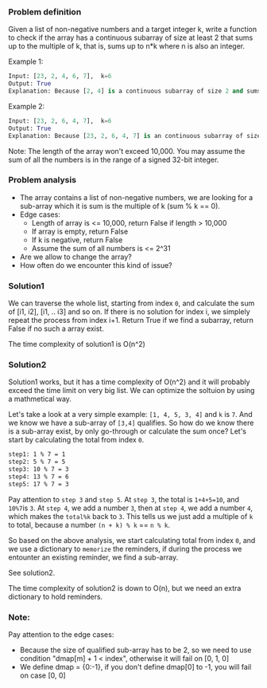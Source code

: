 ### Problem definition
Given a list of non-negative numbers and a target integer k, write a function to check if the array has a continuous subarray of size at least 2 that sums up to the multiple of k, that is, sums up to n*k where n is also an integer.

Example 1:
```python
Input: [23, 2, 4, 6, 7],  k=6
Output: True
Explanation: Because [2, 4] is a continuous subarray of size 2 and sums up to 6.
```

Example 2:
```python
Input: [23, 2, 6, 4, 7],  k=6
Output: True
Explanation: Because [23, 2, 6, 4, 7] is an continuous subarray of size 5 and sums up to 42.
```

Note:
The length of the array won't exceed 10,000.
You may assume the sum of all the numbers is in the range of a signed 32-bit integer.

### Problem analysis
* The array contains a list of non-negative numbers, we are looking for a sub-array which it is sum is the multiple of k (sum % k == 0). 
* Edge cases:
  * Length of array is <= 10,000, return False if length > 10,000
  * If array is empty, return False
  * If k is negative, return False
  * Assume the sum of all numbers is <= 2^31
* Are we allow to change the array?
* How often do we encounter this kind of issue?

### Solution1
We can traverse the whole list, starting from index `0`, and calculate the sum of [i1, i2], [i1, .. i3] and so on. If there is no solution for index i, we simplely repeat the process from index i+1. Return True if we find a subarray, return False if no such a array exist.

The time complexity of solution1 is O(n^2)

### Solution2
Solution1 works, but it has a time complexity of O(n^2) and it will probably exceed the time limit on very big list. We can optimize the soltuion by using a mathmetical way.

Let's take a look at a very simple example:
`[1, 4, 5, 3, 4]` and `k` is `7`. And we know we have a sub-array of `[3,4]` qualifies. So how do we know there is a sub-array exist, by only go-through or calculate the sum once? Let's start by calculating the total from index `0`.
```bash
step1: 1 % 7 = 1 
step2: 5 % 7 = 5
step3: 10 % 7 = 3
step4: 13 % 7 = 6
step5: 17 % 7 = 3
```
Pay attention to `step 3` and `step 5`. At `step 3`, the total is `1+4+5=10`, and `10%7`is `3`. At `step 4`, we add a number `3`, then at `step 4`, we add a number `4`, which makes the `total%k` back to `3`. This tells us we just add a multiple of `k` to total, because a number `(n + k) % k` == `n % k`.

So based on the above analysis, we start calculating total from index `0`, and we use a dictionary to `memorize` the reminders, if during the process we entounter an existing reminder, we find a sub-array.

See solution2.

The time complexity of solution2 is down to O(n), but we need an extra dictionary to hold reminders.

### Note:
Pay attention to the edge cases:
* Because the size of qualified sub-array has to be 2, so we need to use condition "dmap[m] + 1 < index", otherwise it will fail on [0, 1, 0]
* We define dmap = {0:-1}, if you don't define dmap[0] to -1, you will fail on case [0, 0]
